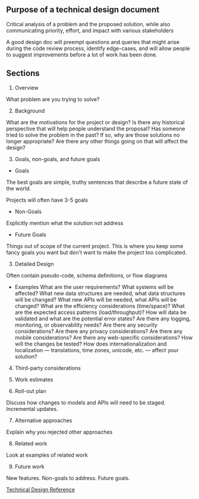 ## Purpose of a technical design document

Critical analysis of a problem and the proposed solution, while also communicating priority, effort, and impact with various stakeholders

A good design doc will preempt questions and queries that might arise during the code review process, identify edge-cases, and will allow people to suggest improvements before a lot of work has been done.

## Sections

1. Overview 

What problem are you trying to solve? 

2. Background

What are the motivations for the project or design? Is there any historical perspective that will help people understand the proposal? Has someone tried to solve the problem in the past? If so, why are those solutions no longer appropriate? Are there any other things going on that will affect the design?

3. Goals, non-goals, and future goals

- Goals

The best goals are simple, truthy sentences that describe a future state of the world.

Projects will often have 3-5 goals

- Non-Goals

Explicitly mention what the solution not address

- Future Goals

Things out of scope of the current project. This is where you keep some fancy goals you want but don't want to make the project too complicated.

3. Detailed Design

Often contain pseudo-code, schema definitions, or flow diagrams

- Examples
What are the user requirements?
What systems will be affected?
What new data structures are needed, what data structures will be changed?
What new APIs will be needed, what APIs will be changed?
What are the efficiency considerations (time/space)?
What are the expected access patterns (load/throughput)?
How will data be validated and what are the potential error states?
Are there any logging, monitoring, or observability needs?
Are there any security considerations?
Are there any privacy considerations?
Are there any mobile considerations?
Are there any web-specific considerations?
How will the changes be tested?
How does internationalization and localization — translations, time zones, unicode, etc. — affect your solution?


4. Third-party considerations

5. Work estimates

6. Roll-out plan

Discuss how changes to models and APIs will need to be staged. Incremental updates.

7. Alternative approaches

Explain why you rejected other approaches

8. Related work

Look at examples of related work

9. Future work

New features. Non-goals to address. Future goals. 

[Technical Design Reference](https://www.range.co/blog/better-tech-specs)